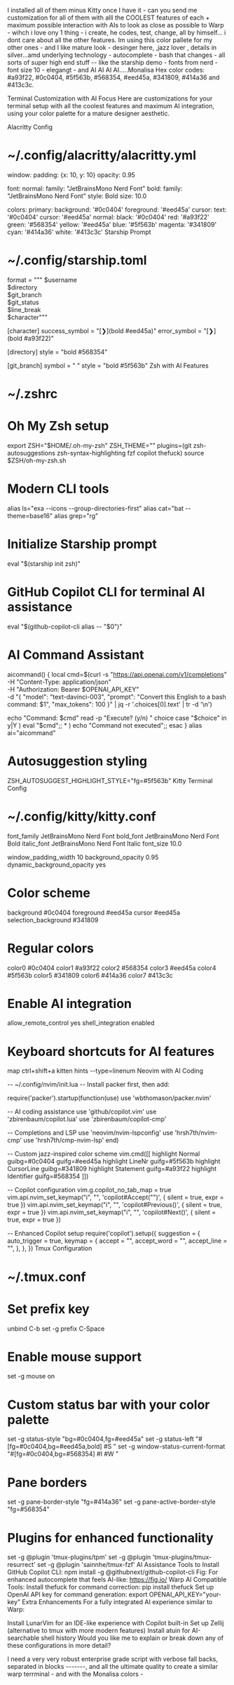 I installed all of them minus Kitty once I have it - can you send me customization for all of them with alll the COOLEST features of each + maximum possible interaction with AIs to look as close as possible to Warp - wihch i love ony 1 thing - i create, he codes, test, change, all by himself... i dont care about all the other features. Im using this color pallete for my other ones - and I like mature look - desinger here, ,jazz lover , details in silver...amd underlying technology - autocomplete - bash that changes - all sorts of super high end stuff -- like the starship demo - fonts from nerd - font size 10 - elegangt - and AI AI AI AI.....Monalisa
Hex color codes: #a93f22, #0c0404, #5f563b, #568354, #eed45a, #341809, #414a36 and #413c3c.



Terminal Customization with AI Focus
Here are customizations for your terminal setup with all the coolest features and maximum AI integration, using your color palette for a mature designer aesthetic.

Alacritty Config

# ~/.config/alacritty/alacritty.yml
window:
  padding: {x: 10, y: 10}
  opacity: 0.95

font:
  normal:
    family: "JetBrainsMono Nerd Font"
  bold:
    family: "JetBrainsMono Nerd Font"
    style: Bold
  size: 10.0

colors:
  primary:
    background: '#0c0404'
    foreground: '#eed45a'
  cursor:
    text: '#0c0404'
    cursor: '#eed45a'
  normal:
    black: '#0c0404'
    red: '#a93f22'
    green: '#568354'
    yellow: '#eed45a'
    blue: '#5f563b'
    magenta: '#341809'
    cyan: '#414a36'
    white: '#413c3c'
Starship Prompt

# ~/.config/starship.toml
format = """
$username\
$directory\
$git_branch\
$git_status\
$line_break\
$character"""

[character]
success_symbol = "[❯](bold #eed45a)"
error_symbol = "[❯](bold #a93f22)"

[directory]
style = "bold #568354"

[git_branch]
symbol = " "
style = "bold #5f563b"
Zsh with AI Features

# ~/.zshrc
# Oh My Zsh setup
export ZSH="$HOME/.oh-my-zsh"
ZSH_THEME=""
plugins=(git zsh-autosuggestions zsh-syntax-highlighting fzf copilot thefuck)
source $ZSH/oh-my-zsh.sh

# Modern CLI tools
alias ls="exa --icons --group-directories-first"
alias cat="bat --theme=base16"
alias grep="rg"

# Initialize Starship prompt
eval "$(starship init zsh)"

# GitHub Copilot CLI for terminal AI assistance
eval "$(github-copilot-cli alias -- "$0")"

# AI Command Assistant
aicommand() {
  local cmd=$(curl -s "https://api.openai.com/v1/completions" \
    -H "Content-Type: application/json" \
    -H "Authorization: Bearer $OPENAI_API_KEY" \
    -d "{
      \"model\": \"text-davinci-003\",
      \"prompt\": \"Convert this English to a bash command: $1\",
      \"max_tokens\": 100
    }" | jq -r '.choices[0].text' | tr -d '\n')
  
  echo "Command: $cmd"
  read -p "Execute? (y/n) " choice
  case "$choice" in
    y|Y ) eval "$cmd";;
    * ) echo "Command not executed";;
  esac
}
alias ai="aicommand"

# Autosuggestion styling
ZSH_AUTOSUGGEST_HIGHLIGHT_STYLE="fg=#5f563b"
Kitty Terminal Config

# ~/.config/kitty/kitty.conf
font_family      JetBrainsMono Nerd Font
bold_font        JetBrainsMono Nerd Font Bold
italic_font      JetBrainsMono Nerd Font Italic
font_size 10.0

window_padding_width 10
background_opacity 0.95
dynamic_background_opacity yes

# Color scheme
background            #0c0404
foreground            #eed45a
cursor                #eed45a
selection_background  #341809

# Regular colors
color0                #0c0404
color1                #a93f22
color2                #568354
color3                #eed45a
color4                #5f563b
color5                #341809
color6                #414a36
color7                #413c3c

# Enable AI integration
allow_remote_control yes
shell_integration enabled

# Keyboard shortcuts for AI features
map ctrl+shift+a kitten hints --type=linenum
Neovim with AI Coding

-- ~/.config/nvim/init.lua
-- Install packer first, then add:

require('packer').startup(function(use)
  use 'wbthomason/packer.nvim'
  
  -- AI coding assistance
  use 'github/copilot.vim'
  use 'zbirenbaum/copilot.lua'
  use 'zbirenbaum/copilot-cmp'
  
  -- Completions and LSP
  use 'neovim/nvim-lspconfig'
  use 'hrsh7th/nvim-cmp'
  use 'hrsh7th/cmp-nvim-lsp'
end)

-- Custom jazz-inspired color scheme
vim.cmd([[
  highlight Normal guibg=#0c0404 guifg=#eed45a
  highlight LineNr guifg=#5f563b
  highlight CursorLine guibg=#341809
  highlight Statement guifg=#a93f22
  highlight Identifier guifg=#568354
]])

-- Copilot configuration
vim.g.copilot_no_tab_map = true
vim.api.nvim_set_keymap("i", "<C-J>", 'copilot#Accept("<CR>")', { silent = true, expr = true })
vim.api.nvim_set_keymap("i", "<C-H>", 'copilot#Previous()', { silent = true, expr = true })
vim.api.nvim_set_keymap("i", "<C-L>", 'copilot#Next()', { silent = true, expr = true })

-- Enhanced Copilot setup
require('copilot').setup({
  suggestion = {
    auto_trigger = true,
    keymap = {
      accept = "<C-j>",
      accept_word = "<C-k>",
      accept_line = "<C-l>",
    },
  },
})
Tmux Configuration

# ~/.tmux.conf
# Set prefix key
unbind C-b
set -g prefix C-Space

# Enable mouse support
set -g mouse on

# Custom status bar with your color palette
set -g status-style "bg=#0c0404,fg=#eed45a"
set -g status-left "#[fg=#0c0404,bg=#eed45a,bold] #S "
set -g window-status-current-format "#[fg=#0c0404,bg=#568354] #I #W "

# Pane borders
set -g pane-border-style "fg=#414a36"
set -g pane-active-border-style "fg=#568354"

# Plugins for enhanced functionality
set -g @plugin 'tmux-plugins/tpm'
set -g @plugin 'tmux-plugins/tmux-resurrect'
set -g @plugin 'sainnhe/tmux-fzf'
AI Assistance Tools to Install
GitHub Copilot CLI: npm install -g @githubnext/github-copilot-cli
Fig: For enhanced autocomplete that feels AI-like: https://fig.io/
Warp AI Compatible Tools:
Install thefuck for command correction: pip install thefuck
Set up OpenAI API key for command generation: export OPENAI_API_KEY="your-key"
Extra Enhancements
For a fully integrated AI experience similar to Warp:

Install LunarVim for an IDE-like experience with Copilot built-in
Set up Zellij (alternative to tmux with more modern features)
Install atuin for AI-searchable shell history
Would you like me to explain or break down any of these configurations in more detail?



I need a very very robust enterprise grade script with verbose fall backs, separated in blocks -------, and all the ultimate quality to create a similar warp terrminal - and with the Monalisa colors -
